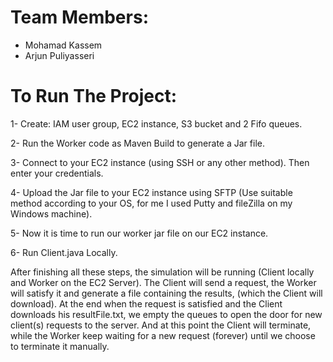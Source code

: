 # Team Members:

- Mohamad Kassem
- Arjun Puliyasseri

# To Run The Project:

1- Create: IAM user group, EC2 instance, S3 bucket and 2 Fifo queues.

2- Run the Worker code as Maven Build to generate a Jar file.

3- Connect to your EC2 instance (using SSH or any other method). Then enter your credentials.

4- Upload the Jar file to your EC2 instance using SFTP (Use suitable method according to your OS, for me I used Putty and fileZilla on my Windows machine).

5- Now it is time to run our worker jar file on our EC2 instance.

6- Run Client.java Locally.

After finishing all these steps, the simulation will be running (Client locally and Worker on the EC2 Server).
The Client will send a request, the Worker will satisfy it and generate a file containing the results, (which the Client will download).
At the end when the request is satisfied and the Client downloads his resultFile.txt, we empty the queues to open the door for new client(s) requests to the server.
And at this point the Client will terminate, while the Worker keep waiting for a new request (forever) until we choose to terminate it manually.

